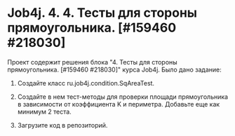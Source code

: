 # Job4j. 4. 4. Тесты для стороны прямоугольника. [#159460 #218030]
Проект содержит решения блока "4. Тесты для стороны прямоугольника. [#159460 #218030]" курса Job4j.
Было дано задание:
1. Создайте класс ru.job4j.condition.SqAreaTest.

2. Создайте в нем тест-методы для проверки площади прямоугольника в зависимости от коэффициента K и периметра. Добавьте еще как минимум 2 теста.

3. Загрузите код в репозиторий.